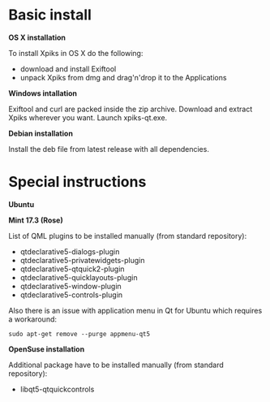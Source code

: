 # Basic install #

**OS X installation**

To install Xpiks in OS X do the following:

- download and install Exiftool
- unpack Xpiks from dmg and drag'n'drop it to the Applications

**Windows intallation**

Exiftool and curl are packed inside the zip archive. Download and extract Xpiks wherever you want. Launch xpiks-qt.exe.

**Debian installation**

Install the deb file from latest release with all dependencies.

# Special instructions #

**Ubuntu**

**Mint 17.3 (Rose)**

List of QML plugins to be installed manually (from standard repository):

- qtdeclarative5-dialogs-plugin
- qtdeclarative5-privatewidgets-plugin
- qtdeclarative5-qtquick2-plugin
- qtdeclarative5-quicklayouts-plugin
- qtdeclarative5-window-plugin
- qtdeclarative5-controls-plugin

Also there is an issue with application menu in Qt for Ubuntu which requires a workaround:

`sudo apt-get remove --purge appmenu-qt5`


**OpenSuse installation**

Additional package have to be installed manually (from standard repository):

- libqt5-qtquickcontrols
